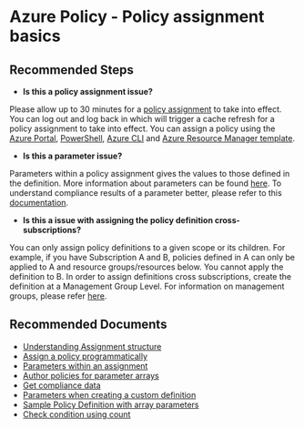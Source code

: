 <properties
    pageTitle="Policy assignment basics"
    description="Policy assignment basics"
    service="microsoft.authorization"
    resource="policyDefinitions"
    authors="robga"
    ms.author="robga"
    displayOrder=""
    selfHelpType="generic"
    supportTopicIds="32688707"
    resourceTags=""
    productPesIds="16456"
    cloudEnvironments="public, MoonCake, fairfax"
    articleId="6a0680da-ed3f-412c-bb93-30e00cfd477c"
/>

# Azure Policy - Policy assignment basics

## **Recommended Steps**

* **Is this a policy assignment issue?**

Please allow up to 30 minutes for a [policy assignment](https://docs.microsoft.com/azure/governance/policy/concepts/assignment-structure) to take into effect. You can log out and log back in which will trigger a cache refresh for a policy assignment to take into effect. You can assign a policy using the [Azure Portal](https://docs.microsoft.com/azure/governance/policy/assign-policy-portal), [PowerShell](https://docs.microsoft.com/azure/governance/policy/assign-policy-powershell), [Azure CLI](https://docs.microsoft.com/azure/governance/policy/assign-policy-azurecli) and [Azure Resource Manager template](https://docs.microsoft.com/azure/governance/policy/assign-policy-template).

* **Is this a parameter issue?**

Parameters within a policy assignment gives the values to those defined in the definition. More information about parameters can be found [here](https://docs.microsoft.com/azure/governance/policy/concepts/definition-structure#parameters). To understand compliance results of a parameter better, please refer to this [documentation](https://docs.microsoft.com/azure/governance/policy/how-to/determine-non-compliance#compliance-details).

* **Is this a issue with assigning the policy definition cross-subscriptions?**

You can only assign policy definitions to a given scope or its children. For example, if you have Subscription A and B, policies defined in A can only be applied to A and resource groups/resources below. You cannot apply the definition to B. In order to assign definitions cross subscriptions, create the definition at a Management Group Level. For information on management groups, please refer [here](https://docs.microsoft.com/azure/governance/management-groups/overview).

## **Recommended Documents**

* [Understanding Assignment structure](https://docs.microsoft.com/azure/governance/policy/concepts/assignment-structure)
* [Assign a policy programmatically](https://docs.microsoft.com/azure/governance/policy/how-to/programmatically-create#create-and-assign-a-policy-definition)
* [Parameters within an assignment](https://docs.microsoft.com/azure/governance/policy/concepts/assignment-structure#parameters)
* [Author policies for parameter arrays](https://docs.microsoft.com/azure/governance/policy/how-to/author-policies-for-arrays#parameter-arrays)
* [Get compliance data](https://docs.microsoft.com/azure/governance/policy/how-to/get-compliance-data)
* [Parameters when creating a custom definition](https://docs.microsoft.com/azure/governance/policy/tutorials/create-custom-policy-definition#parameters)
* [Sample Policy Definition with array parameters](https://docs.microsoft.com/azure/governance/policy/samples/allowed-locations)
* [Check condition using count](https://docs.microsoft.com/azure/governance/policy/concepts/definition-structure#count)
